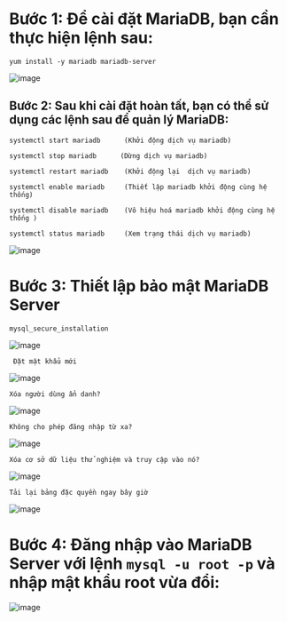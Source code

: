 # Bước 1: Để cài đặt MariaDB, bạn cần thực hiện lệnh sau:
` yum install -y mariadb mariadb-server `

![image](https://user-images.githubusercontent.com/110179869/189565056-5a18ad36-e763-46f8-b9ac-05fd65e3d731.png)

## Bước 2: Sau khi cài đặt hoàn tất, bạn có thể sử dụng các lệnh sau để quản lý MariaDB:
` systemctl start mariadb      (Khởi động dịch vụ mariadb) `

` systemctl stop mariadb      (Dừng dịch vụ mariadb) `

` systemctl restart mariadb    (Khởi động lại  dịch vụ mariadb) `

` systemctl enable mariadb     (Thiết lập mariadb khởi động cùng hệ thống) `

` systemctl disable mariadb    (Vô hiệu hoá mariadb khởi động cùng hệ thống ) ` 

` systemctl status mariadb     (Xem trạng thái dịch vụ mariadb) `

![image](https://user-images.githubusercontent.com/110179869/189565156-d13b42d3-01d1-44b0-a0f8-05cb5845253d.png)

# Bước 3: Thiết lập bảo mật MariaDB Server
` mysql_secure_installation `

![image](https://user-images.githubusercontent.com/110179869/189565186-2f2e9d91-c1db-4c9b-a9e2-9dd4dfa7f0a6.png)

` Đặt mật khẩu mới`

![image](https://user-images.githubusercontent.com/110179869/189565267-ecc279e3-3035-4f5f-add5-82557b77ab78.png)

`Xóa người dùng ẩn danh?`

![image](https://user-images.githubusercontent.com/110179869/189565323-d595dfeb-4081-4c7a-91cf-8b83c66c093d.png)

`Không cho phép đăng nhập từ xa? `

![image](https://user-images.githubusercontent.com/110179869/189565363-597d4111-3c67-4591-8034-da0ebe397fbc.png)

`Xóa cơ sở dữ liệu thử nghiệm và truy cập vào nó?`

![image](https://user-images.githubusercontent.com/110179869/189565388-79055512-e9e1-40a8-8c30-f5050a73d946.png)

 `Tải lại bảng đặc quyền ngay bây giờ`
 
![image](https://user-images.githubusercontent.com/110179869/189565407-5c31b472-4ab7-4fa0-9368-2e36fb59ed02.png)

# Bước 4: Đăng nhập vào MariaDB Server với lệnh `mysql -u root -p` và nhập mật khẩu root vừa đổi:

![image](https://user-images.githubusercontent.com/110179869/189566631-ed2a46f9-66d4-4c88-a29b-26cf3a818b66.png)


